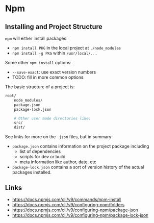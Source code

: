 # Npm

## Installing and Project Structure

`npm` will either install packages:

* `npm install PKG` in the local project at `./node_modules`
* `npm install -g PKG` within `/usr/local/...`

Some other `npm install` options:

* `--save-exact`: use exact version numbers
* TODO: fill in more common options

The basic structure of a project is:

```sh
root/
    node_modules/
    package.json
    package-lock.json

    # Other user made directories like:
    src/
    dist/
```

See links for more on the `.json` files, but in summary:

* `package.json` contains information on the project package including
    * list of dependencies
    * scripts for dev or build
    * meta information like author, date, etc
* `package-lock.json` contains a sort of version history of the actual packages installed.


## Links

* <https://docs.npmjs.com/cli/v9/commands/npm-install>
* <https://docs.npmjs.com/cli/v9/configuring-npm/folders>
* <https://docs.npmjs.com/cli/v9/configuring-npm/package-json>
* <https://docs.npmjs.com/cli/v9/configuring-npm/package-lock-json>
